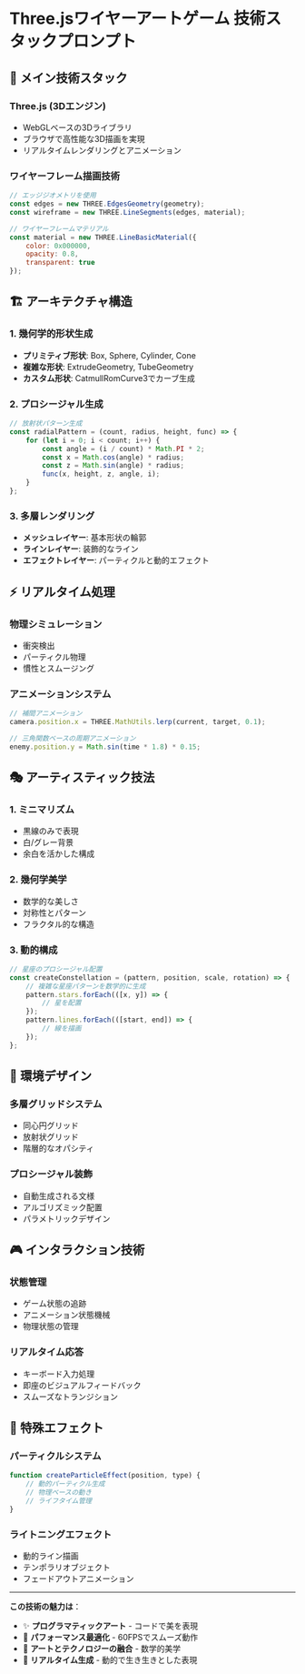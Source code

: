 # Three.jsワイヤーアートゲーム 技術スタックプロンプト

## 🎨 **メイン技術スタック**

### **Three.js (3Dエンジン)**
- WebGLベースの3Dライブラリ
- ブラウザで高性能な3D描画を実現
- リアルタイムレンダリングとアニメーション

### **ワイヤーフレーム描画技術**
```javascript
// エッジジオメトリを使用
const edges = new THREE.EdgesGeometry(geometry);
const wireframe = new THREE.LineSegments(edges, material);

// ワイヤーフレームマテリアル
const material = new THREE.LineBasicMaterial({ 
    color: 0x000000, 
    opacity: 0.8, 
    transparent: true 
});
```

## 🏗️ **アーキテクチャ構造**

### **1. 幾何学的形状生成**
- **プリミティブ形状**: Box, Sphere, Cylinder, Cone
- **複雑な形状**: ExtrudeGeometry, TubeGeometry
- **カスタム形状**: CatmullRomCurve3でカーブ生成

### **2. プロシージャル生成**
```javascript
// 放射状パターン生成
const radialPattern = (count, radius, height, func) => {
    for (let i = 0; i < count; i++) {
        const angle = (i / count) * Math.PI * 2;
        const x = Math.cos(angle) * radius;
        const z = Math.sin(angle) * radius;
        func(x, height, z, angle, i);
    }
};
```

### **3. 多層レンダリング**
- **メッシュレイヤー**: 基本形状の輪郭
- **ラインレイヤー**: 装飾的なライン
- **エフェクトレイヤー**: パーティクルと動的エフェクト

## ⚡ **リアルタイム処理**

### **物理シミュレーション**
- 衝突検出
- パーティクル物理
- 慣性とスムージング

### **アニメーションシステム**
```javascript
// 補間アニメーション
camera.position.x = THREE.MathUtils.lerp(current, target, 0.1);

// 三角関数ベースの周期アニメーション
enemy.position.y = Math.sin(time * 1.8) * 0.15;
```

## 🎭 **アーティスティック技法**

### **1. ミニマリズム**
- 黒線のみで表現
- 白/グレー背景
- 余白を活かした構成

### **2. 幾何学美学**
- 数学的な美しさ
- 対称性とパターン
- フラクタル的な構造

### **3. 動的構成**
```javascript
// 星座のプロシージャル配置
const createConstellation = (pattern, position, scale, rotation) => {
    // 複雑な星座パターンを数学的に生成
    pattern.stars.forEach(([x, y]) => {
        // 星を配置
    });
    pattern.lines.forEach(([start, end]) => {
        // 線を描画
    });
};
```

## 🌌 **環境デザイン**

### **多層グリッドシステム**
- 同心円グリッド
- 放射状グリッド
- 階層的なオパシティ

### **プロシージャル装飾**
- 自動生成される文様
- アルゴリズミック配置
- パラメトリックデザイン

## 🎮 **インタラクション技術**

### **状態管理**
- ゲーム状態の追跡
- アニメーション状態機械
- 物理状態の管理

### **リアルタイム応答**
- キーボード入力処理
- 即座のビジュアルフィードバック
- スムーズなトランジション

## 🔮 **特殊エフェクト**

### **パーティクルシステム**
```javascript
function createParticleEffect(position, type) {
    // 動的パーティクル生成
    // 物理ベースの動き
    // ライフタイム管理
}
```

### **ライトニングエフェクト**
- 動的ライン描画
- テンポラリオブジェクト
- フェードアウトアニメーション

---

**この技術の魅力は**：
- ✨ **プログラマティックアート** - コードで美を表現
- 🎯 **パフォーマンス最適化** - 60FPSでスムーズ動作  
- 🎨 **アートとテクノロジーの融合** - 数学的美学
- 🌟 **リアルタイム生成** - 動的で生き生きとした表現
